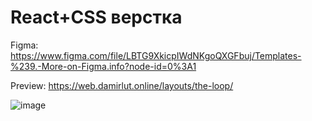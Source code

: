 # React+CSS верстка 

Figma: https://www.figma.com/file/LBTG9XkicpIWdNKgoQXGFbuj/Templates-%239.-More-on-Figma.info?node-id=0%3A1

Preview: https://web.damirlut.online/layouts/the-loop/

![image](https://user-images.githubusercontent.com/60309177/150643232-35637bcc-a043-43b2-b322-251d448dc4a6.png)
